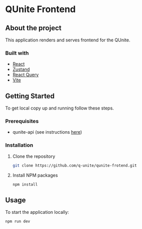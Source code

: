 # QUnite Frontend

## About the project

This application renders and serves frontend for the QUnite.

### Built with

- [React](https://react.dev/)
- [Zustand](https://zustand-demo.pmnd.rs/)
- [React Query](https://tanstack.com/query/v3/)
- [Vite](https://vitejs.dev/)

## Getting Started

To get local copy up and running follow these steps.

### Prerequisites

- qunite-api (see instructions [here](https://github.com/q-unite/qunite-api))

### Installation

1. Clone the repository
   ```sh
   git clone https://github.com/q-unite/qunite-frotend.git
   ```
2. Install NPM packages
   ```sh
   npm install
   ```

## Usage

To start the application locally:

```sh
npm run dev
```
